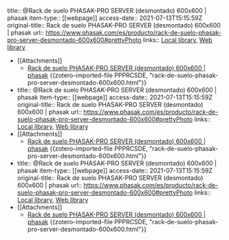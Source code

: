 title:: @Rack de suelo PHASAK-PRO SERVER (desmontado) 600x600 | phasak
item-type:: [[webpage]]
access-date:: 2021-07-13T15:15:59Z
original-title:: Rack de suelo PHASAK-PRO SERVER (desmontado) 600x600 | phasak
url:: https://www.phasak.com/es/producto/rack-de-suelo-phasak-pro-server-desmontado-600x600#prettyPhoto
links:: [Local library](zotero://select/library/items/ENKG4NH7), [Web library](https://www.zotero.org/users/8189661/items/ENKG4NH7)

- [[Attachments]]
	- [Rack de suelo PHASAK-PRO SERVER (desmontado) 600x600 | phasak](https://www.phasak.com/es/producto/rack-de-suelo-phasak-pro-server-desmontado-600x600#prettyPhoto) {{zotero-imported-file PPPRCSDE, "rack-de-suelo-phasak-pro-server-desmontado-600x600.html"}}
-
  title:: @Rack de suelo PHASAK-PRO SERVER (desmontado) 600x600 | phasak
  item-type:: [[webpage]]
  access-date:: 2021-07-13T15:15:59Z
  original-title:: Rack de suelo PHASAK-PRO SERVER (desmontado) 600x600 | phasak
  url:: https://www.phasak.com/es/producto/rack-de-suelo-phasak-pro-server-desmontado-600x600#prettyPhoto
  links:: [Local library](zotero://select/library/items/ENKG4NH7), [Web library](https://www.zotero.org/users/8189661/items/ENKG4NH7)
- [[Attachments]]
	- [Rack de suelo PHASAK-PRO SERVER (desmontado) 600x600 | phasak](https://www.phasak.com/es/producto/rack-de-suelo-phasak-pro-server-desmontado-600x600#prettyPhoto) {{zotero-imported-file PPPRCSDE, "rack-de-suelo-phasak-pro-server-desmontado-600x600.html"}}
-
  title:: @Rack de suelo PHASAK-PRO SERVER (desmontado) 600x600 | phasak
  item-type:: [[webpage]]
  access-date:: 2021-07-13T15:15:59Z
  original-title:: Rack de suelo PHASAK-PRO SERVER (desmontado) 600x600 | phasak
  url:: https://www.phasak.com/es/producto/rack-de-suelo-phasak-pro-server-desmontado-600x600#prettyPhoto
  links:: [Local library](zotero://select/library/items/ENKG4NH7), [Web library](https://www.zotero.org/users/8189661/items/ENKG4NH7)
- [[Attachments]]
	- [Rack de suelo PHASAK-PRO SERVER (desmontado) 600x600 | phasak](https://www.phasak.com/es/producto/rack-de-suelo-phasak-pro-server-desmontado-600x600#prettyPhoto) {{zotero-imported-file PPPRCSDE, "rack-de-suelo-phasak-pro-server-desmontado-600x600.html"}}